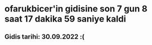# ofarukbicer'in gidisine son 7 gun 8 saat 17 dakika 59 saniye kaldi

## Gidis tarihi: 30.09.2022 :(